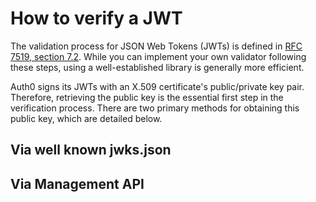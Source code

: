 # How to verify a JWT

The validation process for JSON Web Tokens (JWTs) is defined in [RFC 7519, section 7.2](https://datatracker.ietf.org/doc/html/rfc7519#section-7.2). While you can implement your own validator following these steps, using a well-established library is generally more efficient.

Auth0 signs its JWTs with an X.509 certificate's public/private key pair. Therefore, retrieving the public key is the essential first step in the verification process. There are two primary methods for obtaining this public key, which are detailed below.

## Via well known jwks.json

## Via Management API
